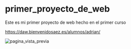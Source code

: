 # primer_proyecto_de_web
Este es mi primer proyecto de web hecho en el primer curso

https://daw.bienvenidosaez.es/alumnos/adrian/

![pagina_vista_previa](https://user-images.githubusercontent.com/130776599/233409036-7bc3c7b6-5afb-45f8-b2da-e75c69d5386e.gif)
